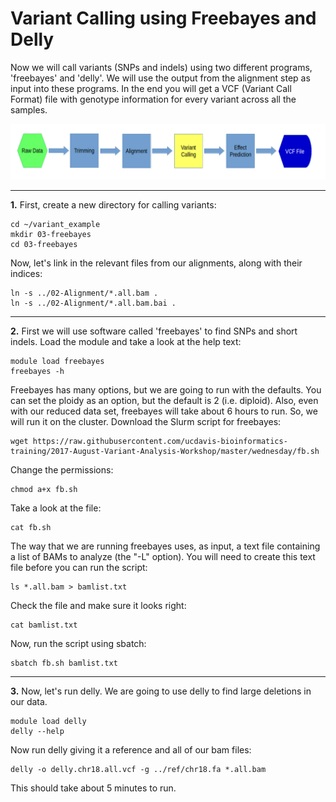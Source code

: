 Variant Calling using Freebayes and Delly
==========================================

Now we will call variants (SNPs and indels) using two different programs, 'freebayes' and 'delly'. We will use the output from the alignment step as input into these programs. In the end you will get a VCF (Variant Call Format) file with genotype information for every variant across all the samples.

![fc04](fc04.png)

---

**1\.** First, create a new directory for calling variants:

    cd ~/variant_example
    mkdir 03-freebayes
    cd 03-freebayes

Now, let's link in the relevant files from our alignments, along with their indices:

    ln -s ../02-Alignment/*.all.bam .
    ln -s ../02-Alignment/*.all.bam.bai .

---

**2\.** First we will use software called 'freebayes' to find SNPs and short indels. Load the module and take a look at the help text:

    module load freebayes
    freebayes -h

Freebayes has many options, but we are going to run with the defaults. You can set the ploidy as an option, but the default is 2 (i.e. diploid). Also, even with our reduced data set, freebayes will take about 6 hours to run. So, we will run it on the cluster. Download the Slurm script for freebayes:

    wget https://raw.githubusercontent.com/ucdavis-bioinformatics-training/2017-August-Variant-Analysis-Workshop/master/wednesday/fb.sh

Change the permissions:

    chmod a+x fb.sh

Take a look at the file:

    cat fb.sh

The way that we are running freebayes uses, as input, a text file containing a list of BAMs to analyze (the "-L" option). You will need to create this text file before you can run the script:

    ls *.all.bam > bamlist.txt

Check the file and make sure it looks right:

    cat bamlist.txt

Now, run the script using sbatch:

    sbatch fb.sh bamlist.txt

---

**3\.** Now, let's run delly. We are going to use delly to find large deletions in our data. 

    module load delly
    delly --help

Now run delly giving it a reference and all of our bam files:

    delly -o delly.chr18.all.vcf -g ../ref/chr18.fa *.all.bam

This should take about 5 minutes to run.
